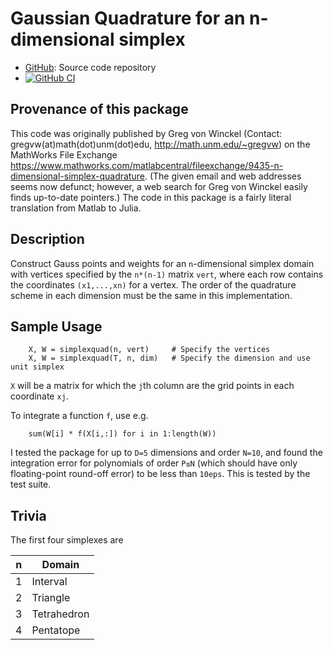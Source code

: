 # Gaussian Quadrature for an n-dimensional simplex

* [GitHub](https://github.com/eschnett/SimplexQuad.jl): Source code repository
* [![GitHub CI](https://github.com/eschnett/SimplexQuad.jl/workflows/CI/badge.svg)](https://github.com/eschnett/SimplexQuad.jl/actions)

## Provenance of this package

This code was originally published by Greg von Winckel (Contact:
gregvw(at)math(dot)unm(dot)edu, <http://math.unm.edu/~gregvw>) on the
MathWorks File Exchange
<https://www.mathworks.com/matlabcentral/fileexchange/9435-n-dimensional-simplex-quadrature>.
(The given email and web addresses seems now defunct; however, a web
search for Greg von Winckel easily finds up-to-date pointers.) The
code in this package is a fairly literal translation from Matlab to
Julia.

## Description

Construct Gauss points and weights for an `n`-dimensional simplex
domain with vertices specified by the `n*(n-1)` matrix `vert`, where
each row contains the coordinates `(x1,...,xn)` for a vertex. The
order of the quadrature scheme in each dimension must be the same in
this implementation.

## Sample Usage

```
    X, W = simplexquad(n, vert)     # Specify the vertices
    X, W = simplexquad(T, n, dim)   # Specify the dimension and use unit simplex
```

`X` will be a matrix for which the `j`th column are the grid points in
each coordinate `xj`.

To integrate a function `f`, use e.g.

```
    sum(W[i] * f(X[i,:]) for i in 1:length(W))
```

I tested the package for up to `D=5` dimensions and order `N=10`, and
found the integration error for polynomials of order `P≤N` (which
should have only floating-point round-off error) to be less than
`10eps`. This is tested by the test suite.

## Trivia

The first four simplexes are

n | Domain
--|------------
1 | Interval
2 | Triangle
3 | Tetrahedron
4 | Pentatope
